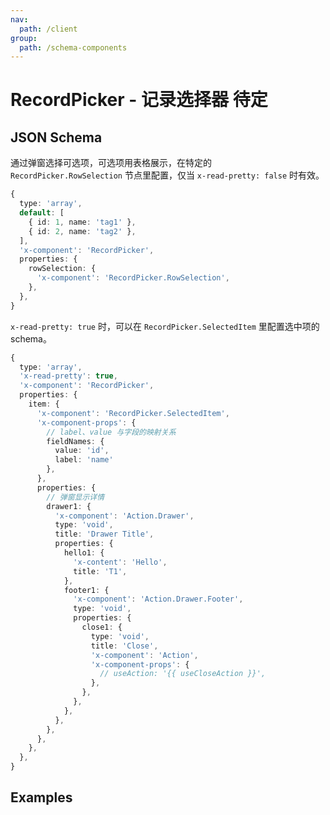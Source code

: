 ```yaml
---
nav:
  path: /client
group:
  path: /schema-components
---
```


# RecordPicker - 记录选择器 <Badge>待定</Badge>

## JSON Schema

通过弹窗选择可选项，可选项用表格展示，在特定的 `RecordPicker.RowSelection` 节点里配置，仅当 `x-read-pretty: false` 时有效。

```ts
{
  type: 'array',
  default: [
    { id: 1, name: 'tag1' },
    { id: 2, name: 'tag2' },
  ],
  'x-component': 'RecordPicker',
  properties: {
    rowSelection: {
      'x-component': 'RecordPicker.RowSelection',
    },
  },
}
```

`x-read-pretty: true` 时，可以在 `RecordPicker.SelectedItem` 里配置选中项的 schema。

```ts
{
  type: 'array',
  'x-read-pretty': true,
  'x-component': 'RecordPicker',
  properties: {
    item: {
      'x-component': 'RecordPicker.SelectedItem',
      'x-component-props': {
        // label、value 与字段的映射关系
        fieldNames: {
          value: 'id',
          label: 'name'
        },
      },
      properties: {
        // 弹窗显示详情
        drawer1: {
          'x-component': 'Action.Drawer',
          type: 'void',
          title: 'Drawer Title',
          properties: {
            hello1: {
              'x-content': 'Hello',
              title: 'T1',
            },
            footer1: {
              'x-component': 'Action.Drawer.Footer',
              type: 'void',
              properties: {
                close1: {
                  type: 'void',
                  title: 'Close',
                  'x-component': 'Action',
                  'x-component-props': {
                    // useAction: '{{ useCloseAction }}',
                  },
                },
              },
            },
          },
        },
      },
    },
  },
}
```

## Examples

<code src="./demos/demo1.tsx"/>
